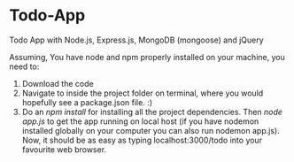 # Todo-App
Todo App with Node.js, Express.js, MongoDB (mongoose) and jQuery

Assuming, You have node and npm properly installed on your machine, you need to:

1. Download the code
2. Navigate to inside the project folder on terminal, where you would hopefully see a package.json file. :)
3. Do an *npm install* for installing all the project dependencies.
Then *node app.js* to get the app running on local host (if you have nodemon installed globally on your computer you can also run nodemon app.js).
Now, it should be as easy as typing localhost:3000/todo into your favourite web browser.
